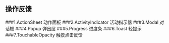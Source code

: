 ## 操作反馈
###1.ActionSheet 动作面板
###2.ActivityIndicator 活动指示器
###3.Modal 对话框
###4.Popup 弹出层
###5.Progress 进度条
###6.Toast 轻提示
###7.TouchableOpacity 触摸点击反馈